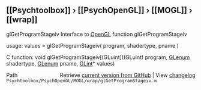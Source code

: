## [[Psychtoolbox]] &#8250; [[PsychOpenGL]] &#8250; [[MOGL]] &#8250; [[wrap]]

glGetProgramStageiv  Interface to [OpenGL](OpenGL) function glGetProgramStageiv  
  
usage:  values = glGetProgramStageiv( program, shadertype, pname )  
  
C function:  void glGetProgramStageiv[(GLuint]((GLuint) program, [GLenum](GLenum) shadertype, [GLenum](GLenum) pname, [GLint](GLint)\* values)  




<div class="code_header" style="text-align:right;">
  <span style="float:left;">Path&nbsp;&nbsp;</span> <span class="counter">Retrieve <a href=
  "https://raw.github.com/Psychtoolbox-3/Psychtoolbox-3/beta/Psychtoolbox/PsychOpenGL/MOGL/wrap/glGetProgramStageiv.m">current version from GitHub</a> | View <a href=
  "https://github.com/Psychtoolbox-3/Psychtoolbox-3/commits/beta/Psychtoolbox/PsychOpenGL/MOGL/wrap/glGetProgramStageiv.m">changelog</a></span>
</div>
<div class="code">
  <code>Psychtoolbox/PsychOpenGL/MOGL/wrap/glGetProgramStageiv.m</code>
</div>

